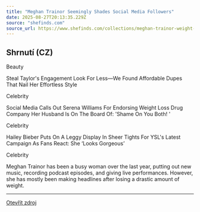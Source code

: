 ```yaml
---
title: "Meghan Trainor Seemingly Shades Social Media Followers"
date: 2025-08-27T20:13:35.229Z
source: "shefinds.com"
source_url: https://www.shefinds.com/collections/meghan-trainor-weight-loss-medication-social-media-response/
---
```


## Shrnutí (CZ)
Beauty

Steal Taylor's Engagement Look For Less—We Found Affordable Dupes That Nail Her Effortless Style

Celebrity

Social Media Calls Out Serena Williams For Endorsing Weight Loss Drug Company Her Husband Is On The Board Of: 'Shame On You Both! '

Celebrity

Hailey Bieber Puts On A Leggy Display In Sheer Tights For YSL's Latest Campaign As Fans React: She ‘Looks Gorgeous’

Celebrity

Meghan Trainor has been a busy woman over the last year, putting out new music, recording podcast episodes, and giving live performances. However, she has mostly been making headlines after losing a drastic amount of weight.

---

[Otevřít zdroj](https://www.shefinds.com/collections/meghan-trainor-weight-loss-medication-social-media-response/)
